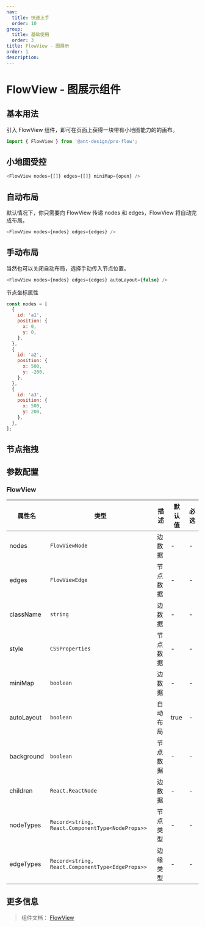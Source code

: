 ```yaml
---
nav:
  title: 快速上手
  order: 10
group:
  title: 基础使用
  order: 3
title: FlowView - 图展示
order: 1
description:
---
```


# FlowView - 图展示组件

## 基本用法

引入 FlowView 组件，即可在页面上获得一块带有小地图能力的的画布。

```js
import { FlowView } from '@ant-design/pro-flow';
```

<code src='./demos/flowViewIntro/baseMiniMap.tsx'></code>

## 小地图受控

```js
<FlowView nodes={[]} edges={[]} miniMap={open} />
```

<code src='./demos/flowViewIntro/noMiniMap.tsx'></code>

## 自动布局

默认情况下，你只需要向 FlowView 传递 nodes 和 edges，FlowView 将自动完成布局。

```js
<FlowView nodes={nodes} edges={edges} />
```

<code src='./demos/flowViewIntro/autoFlow.tsx'></code>

## 手动布局

当然也可以关闭自动布局，选择手动传入节点位置。

```js
<FlowView nodes={nodes} edges={edges} autoLayout={false} />
```

节点坐标属性

```js
const nodes = [
  {
    id: 'a1',
    position: {
      x: 0,
      y: 0,
    },
  },
  {
    id: 'a2',
    position: {
      x: 500,
      y: -200,
    },
  },
  {
    id: 'a3',
    position: {
      x: 500,
      y: 200,
    },
  },
];
```

<code src='./demos/flowViewIntro/noAutoFlow.tsx'></code>

## 节点拖拽

<code src='./demos/flowViewIntro/dragableNode.tsx'></code>

## 参数配置

### FlowView

| 属性名        | 类型                                               | 描述   | 默认值  | 必选 |
| ---------- | ------------------------------------------------ | ---- | ---- | -- |
| nodes      | `FlowViewNode`                                   | 边数据  | -    | -  |
| edges      | `FlowViewEdge`                                   | 节点数据 | -    | -  |
| className  | `string`                                         | 边数据  | -    | -  |
| style      | `CSSProperties`                                  | 节点数据 | -    | -  |
| miniMap    | `boolean`                                        | 边数据  | -    | -  |
| autoLayout | `boolean`                                        | 自动布局 | true | -  |
| background | `boolean`                                        | 节点数据 | -    | -  |
| children   | `React.ReactNode`                                | 边数据  | -    | -  |
| nodeTypes  | `Record<string, React.ComponentType<NodeProps>>` | 节点类型 | -    | -  |
| edgeTypes  | `Record<string, React.ComponentType<EdgeProps>>` | 边缘类型 | -    | -  |

## 更多信息

> 组件文档： [FlowView](/components/flow-view)
